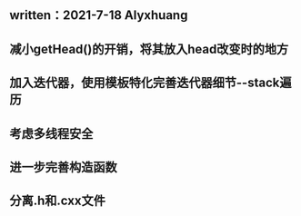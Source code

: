 ## written：2021-7-18 Alyxhuang
## 减小getHead()的开销，将其放入head改变时的地方
## 加入迭代器，使用模板特化完善迭代器细节--stack遍历
## 考虑多线程安全
## 进一步完善构造函数
## 分离.h和.cxx文件